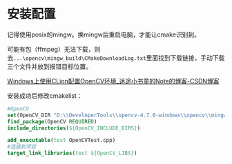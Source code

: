 # 安装配置

记得使用posix的mingw。换mingw后重启电脑，才能让cmake识别到。

可能有包（ffmpeg）无法下载，则去`...\opencv\mingw_build\CMakeDownloadLog.txt`里面找到下载链接，手动下载三个文件并放到报错目标位置。

[Windows上使用CLion配置OpenCV环境\_迷途小书童的Note的博客-CSDN博客](https://blog.csdn.net/djstavaV/article/details/125383444)

安装成功后修改cmakelist：

```cmake
#OpenCV  
set(OpenCV_DIR "D:\\DeveloperTools\\opencv-4.7.0-windows\\opencv\\mingw_build\\install")  
find_package(OpenCV REQUIRED)  
include_directories(${OpenCV_INCLUDE_DIRS})  

add_executable(test OpenCVTest.cpp)
#连接到项目  
target_link_libraries(test ${OpenCV_LIBS})
```





















